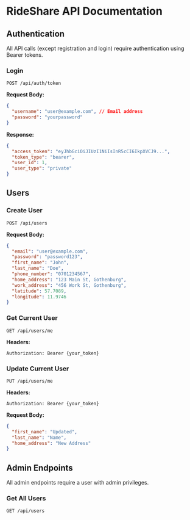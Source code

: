 # RideShare API Documentation

## Authentication

All API calls (except registration and login) require authentication using Bearer tokens.

### Login

```
POST /api/auth/token
```

**Request Body:**

```json
{
  "username": "user@example.com", // Email address
  "password": "yourpassword"
}
```

**Response:**

```json
{
  "access_token": "eyJhbGciOiJIUzI1NiIsInR5cCI6IkpXVCJ9...",
  "token_type": "bearer",
  "user_id": 1,
  "user_type": "private"
}
```

## Users

### Create User

```
POST /api/users
```

**Request Body:**

```json
{
  "email": "user@example.com",
  "password": "password123",
  "first_name": "John",
  "last_name": "Doe",
  "phone_number": "0701234567",
  "home_address": "123 Main St, Gothenburg",
  "work_address": "456 Work St, Gothenburg",
  "latitude": 57.7089,
  "longitude": 11.9746
}
```

### Get Current User

```
GET /api/users/me
```

**Headers:**

```
Authorization: Bearer {your_token}
```

### Update Current User

```
PUT /api/users/me
```

**Headers:**

```
Authorization: Bearer {your_token}
```

**Request Body:**

```json
{
  "first_name": "Updated",
  "last_name": "Name",
  "home_address": "New Address"
}
```

## Admin Endpoints

All admin endpoints require a user with admin privileges.

### Get All Users

```
GET /api/users
```


